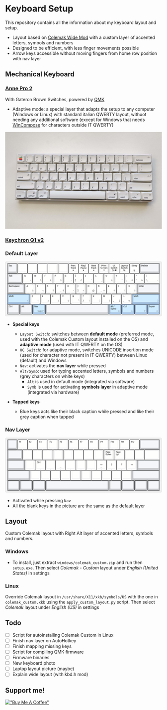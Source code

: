 # Keyboard Setup
This repository contains all the information about my keyboard layout and setup.

* Layout based on [Colemak Wide Mod](https://colemakmods.github.io/ergonomic-mods/wide.html) with a custom layer of accented letters, symbols and numbers
* Designed to be efficient, with less finger movements possible
* Arrow keys accessible without moving fingers from home row position with nav layer

## Mechanical Keyboard
### [Anne Pro 2](https://www.annepro.net/products/anne-pro-2) 
With Gateron Brown Switches, powered by [QMK](https://docs.qmk.fm/)
* Adaptive mode: a special layer that adapts the setup to any computer (Windows or Linux) with standard italian QWERTY layout, withuot needing any additional software (except for Windows that needs [WinCompose](https://github.com/samhocevar/wincompose) for characters outside IT QWERTY)

![anne pro 2](anne_pro2/photo.jpg)

### [Keychron Q1 v2](https://www.keychron.com/products/keychron-q1)


### Default Layer
![base layer](keyboard_layout_editor/default_layer.png)
* **Special keys**
  * `Layout Switch`: switches between **default mode** (preferred mode, used with the Colemak Custom layout installed on the OS) and **adaptive mode** (used with IT QWERTY on the OS)
  * `UC Switch`: for adaptive mode, switches UNICODE insertion mode (used for character not present in IT QWERTY) between Linux (default) and Windows
  * `Nav`: activates the **nav layer** while pressed
  * `Alt/Symb`: used for typing accented letters, symbols and numbers (grey characters on white keys)
    * `Alt` is used in default mode (integrated via software)
    * `Symb` is used for activating **symbols layer** in adaptive mode (integrated via hardware)

* **Tapped keys**
  * Blue keys acts like their black caption while pressed and like their grey caption when tapped

### Nav Layer
![nav layer](keyboard_layout_editor/nav_layer.png)
* Activated while pressing `Nav`
* All the blank keys in the picture are the same as the default layer

## Layout
Custom Colemak layout with Right Alt layer of accented letters, symbols and numbers.

### Windows
- To install, just extract `windows/colemak_custom.zip` and run then `setup.exe`. Then select *Colemak - Custom* layout under *English (United States)* in settings

### Linux
Override Colemak layout in `/usr/share/X11/xkb/symbols/US` with the one in `colemak_custom.xkb` using the `apply_custom_layout.py` script. Then select *Colemak* layout under *English (US)* in settings

## Todo
- [ ] Script for autoinstalling Colemak Custom in Linux
- [ ] Finish nav layer on AutoHotkey
- [ ] Finish mapping missing keys
- [ ] Script for compiling QMK firmware
- [ ] Firmware binaries
- [ ] New keyboard photo
- [ ] Laptop layout picture (maybe)
- [ ] Explain wide layout (with kbd.h mod)

## Support me!
[!["Buy Me A Coffee"](https://www.buymeacoffee.com/assets/img/custom_images/orange_img.png)](https://www.buymeacoffee.com/damix)